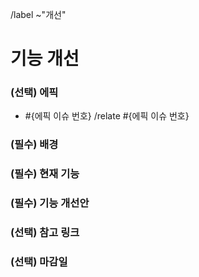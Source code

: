 <!-- 에픽 하위의 이슈일 경우 제목 규칙: [#{에픽 이슈 번호}] ** 개선 -->
/label ~"개선"

기능 개선
==
<!-- 에픽 이슈가 있을 경우 에픽 이슈 번호 필수 기입 -->
### (선택) 에픽
- #{에픽 이슈 번호}
/relate #{에픽 이슈 번호}


<!-- 해당 기능 개선이 필요하게 된 배경 -->
### (필수) 배경


<!-- 개선이 필요한 기능이 현재 어떻게 동작하는지 설명 -->
### (필수) 현재 기능


<!-- 기능이 어떻게 개선되어야 하는 지 설명 -->
### (필수) 기능 개선안


<!-- 연관된 링크 기입 -->
### (선택) 참고 링크


<!-- 마감 기한 (ex. 2022/07/17) -->
### (선택) 마감일

